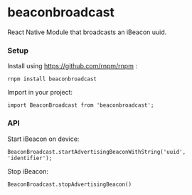# beaconbroadcast
React Native Module that broadcasts an iBeacon uuid.

### Setup

Install using https://github.com/rnpm/rnpm :

`rnpm install beaconbroadcast`

Import in your project:

`import BeaconBroadcast from 'beaconbroadcast';`

### API

Start iBeacon on device:

`BeaconBroadcast.startAdvertisingBeaconWithString('uuid', 'identifier');`

Stop iBeacon:

`BeaconBroadcast.stopAdvertisingBeacon()`
